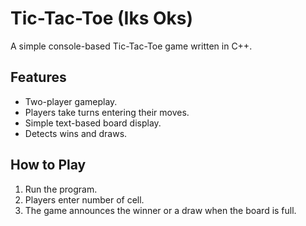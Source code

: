 # Tic-Tac-Toe (Iks Oks)

A simple console-based Tic-Tac-Toe game written in C++.

## Features

- Two-player gameplay.
- Players take turns entering their moves.
- Simple text-based board display.
- Detects wins and draws.

## How to Play

1. Run the program.
2. Players enter number of cell.
3. The game announces the winner or a draw when the board is full.



